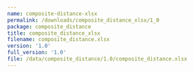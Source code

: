 ```yaml
---
name: composite-distance-xlsx
permalink: /downloads/composite_distance_xlsx/1_0
package: composite_distance
title: composite_distance_xlsx
filename: composite_distance.xlsx
version: '1.0'
full_version: '1.0'
file: /data/composite_distance/1.0/composite_distance.xlsx
---
```

